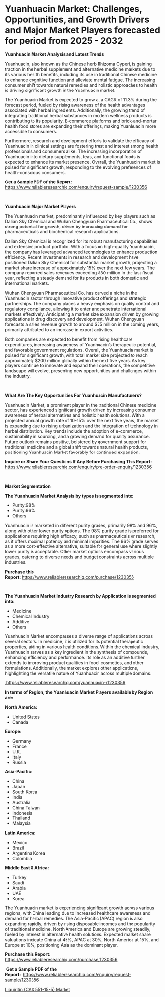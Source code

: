 <p><h1>Yuanhuacin Market: Challenges, Opportunities, and Growth Drivers and Major Market Players forecasted for period from 2025 - 2032</h1></p><p><strong>Yuanhuacin Market Analysis and Latest Trends</strong></p>
<p><p>Yuanhuacin, also known as the Chinese herb Rhizoma Cyperi, is gaining traction in the herbal supplement and alternative medicine markets due to its various health benefits, including its use in traditional Chinese medicine to enhance cognitive function and alleviate mental fatigue. The increasing consumer shift towards natural remedies and holistic approaches to health is driving significant growth in the Yuanhuacin market.</p><p>The Yuanhuacin Market is expected to grow at a CAGR of 11.3% during the forecast period, fueled by rising awareness of the health advantages associated with herbal ingredients. Additionally, the growing trend of integrating traditional herbal substances in modern wellness products is contributing to its popularity. E-commerce platforms and brick-and-mortar health food stores are expanding their offerings, making Yuanhuacin more accessible to consumers.</p><p>Furthermore, research and development efforts to validate the efficacy of Yuanhuacin in clinical settings are fostering trust and interest among health professionals and consumers alike. The increasing incorporation of Yuanhuacin into dietary supplements, teas, and functional foods is expected to enhance its market presence. Overall, the Yuanhuacin market is poised for significant growth, responding to the evolving preferences of health-conscious consumers.</p></p>
<p><strong>Get a Sample PDF of the Report:&nbsp;</strong> <a href="https://www.reliableresearchiq.com/enquiry/request-sample/1230356?utm_campaign=3066&utm_medium=2&utm_source=Github&utm_content=ia&utm_term=03042025&utm_id=yuanhuacin">https://www.reliableresearchiq.com/enquiry/request-sample/1230356</a></p>
<p>&nbsp;</p>
<p><strong>Yuanhuacin Major Market Players</strong></p>
<p><p>The Yuanhuacin market, predominantly influenced by key players such as Dalian Sky Chemical and Wuhan Chengyuan Pharmaceutical Co., shows strong potential for growth, driven by increasing demand for pharmaceuticals and biochemical research applications.</p><p>Dalian Sky Chemical is recognized for its robust manufacturing capabilities and extensive product portfolio. With a focus on high-quality Yuanhuacin, the company has leveraged advanced technologies to enhance production efficiency. Recent investments in research and development have positioned Dalian Sky Chemical for substantial market growth, projecting a market share increase of approximately 15% over the next few years. The company reported sales revenues exceeding $30 million in the last fiscal year, reflecting a steady demand for its products in both domestic and international markets.</p><p>Wuhan Chengyuan Pharmaceutical Co. has carved a niche in the Yuanhuacin sector through innovative product offerings and strategic partnerships. The company places a heavy emphasis on quality control and regulatory compliance, allowing it to enter and penetrate international markets effectively. Anticipating a market size expansion driven by growing applications in drug discovery and development, Wuhan Chengyuan forecasts a sales revenue growth to around $25 million in the coming years, primarily attributed to an increase in export activities.</p><p>Both companies are expected to benefit from rising healthcare expenditures, increasing awareness of Yuanhuacin’s therapeutic potential, and favorable government regulations. Overall, the Yuanhuacin market is poised for significant growth, with total market size projected to reach approximately $200 million globally within the next five years. As key players continue to innovate and expand their operations, the competitive landscape will evolve, presenting new opportunities and challenges within the industry.</p></p>
<p>&nbsp;</p>
<p><strong>What Are The Key Opportunities For Yuanhuacin Manufacturers?</strong></p>
<p><p>Yuanhuacin Market, a prominent player in the traditional Chinese medicine sector, has experienced significant growth driven by increasing consumer awareness of herbal alternatives and holistic health solutions. With a projected annual growth rate of 10-15% over the next five years, the market is expanding due to rising urbanization and the integration of technology in herbal distribution. Key trends include the adoption of e-commerce, sustainability in sourcing, and a growing demand for quality assurance. Future outlook remains positive, bolstered by government support for traditional medicine and a global shift towards natural health products, positioning Yuanhuacin Market favorably for continued expansion.</p></p>
<p><strong>Inquire or Share Your Questions If Any Before Purchasing This Report:</strong> <a href="https://www.reliableresearchiq.com/enquiry/pre-order-enquiry/1230356?utm_campaign=3066&utm_medium=2&utm_source=Github&utm_content=ia&utm_term=03042025&utm_id=yuanhuacin">https://www.reliableresearchiq.com/enquiry/pre-order-enquiry/1230356</a></p>
<p>&nbsp;</p>
<p><strong>Market Segmentation</strong></p>
<p><strong>The Yuanhuacin Market Analysis by types is segmented into:</strong></p>
<p><ul><li>Purity:98%</li><li>Purity:96%</li><li>Others</li></ul></p>
<p><p>Yuanhuacin is marketed in different purity grades, primarily 98% and 96%, along with other lower purity options. The 98% purity grade is preferred for applications requiring high efficacy, such as pharmaceuticals or research, as it offers maximal potency and minimal impurities. The 96% grade serves as a more cost-effective alternative, suitable for general use where slightly lower purity is acceptable. Other market options encompass various grades, catering to diverse needs and budget constraints across multiple industries.</p></p>
<p><strong>Purchase this Report:&nbsp;</strong><a href="https://www.reliableresearchiq.com/purchase/1230356?utm_campaign=3066&utm_medium=2&utm_source=Github&utm_content=ia&utm_term=03042025&utm_id=yuanhuacin">https://www.reliableresearchiq.com/purchase/1230356</a></p>
<p>&nbsp;</p>
<p><strong>The Yuanhuacin Market Industry Research by Application is segmented into:</strong></p>
<p><ul><li>Medicine</li><li>Chemical Industry</li><li>Additive</li><li>Others</li></ul></p>
<p><p>Yuanhuacin Market encompasses a diverse range of applications across several sectors. In medicine, it is utilized for its potential therapeutic properties, aiding in various health conditions. Within the chemical industry, Yuanhuacin serves as a key ingredient in the synthesis of compounds, enhancing efficiency and performance. Its role as an additive further extends to improving product qualities in food, cosmetics, and other formulations. Additionally, the market explores other applications, highlighting the versatile nature of Yuanhuacin across multiple domains.</p></p>
<p><a href="https://www.reliableresearchiq.com/yuanhuacin-r1230356?utm_campaign=3066&utm_medium=2&utm_source=Github&utm_content=ia&utm_term=03042025&utm_id=yuanhuacin">&nbsp;https://www.reliableresearchiq.com/yuanhuacin-r1230356</a></p>
<p><strong>In terms of Region, the Yuanhuacin Market Players available by Region are:</strong></p>
<p>
    <p> <strong> North America: </strong>
        <ul>
            <li>United States</li>
            <li>Canada</li>
        </ul>
        </p> 
    <p> <strong> Europe: </strong>
        <ul>
            <li>Germany</li>
            <li>France</li>
            <li>U.K.</li>
            <li>Italy</li>
            <li>Russia</li>
        </ul>
        </p> 
    <p> <strong> Asia-Pacific: </strong>
        <ul>
            <li>China</li>
            <li>Japan</li>
            <li>South Korea</li>
            <li>India</li>
            <li>Australia</li>
            <li>China Taiwan</li>
            <li>Indonesia</li>
            <li>Thailand</li>
            <li>Malaysia</li>
        </ul>
        </p> 
    <p> <strong> Latin America: </strong>
        <ul>
            <li>Mexico</li>
            <li>Brazil</li>
            <li>Argentina Korea</li>
            <li>Colombia</li>
        </ul>
        </p> 
    <p> <strong> Middle East & Africa: </strong>
        <ul>
            <li>Turkey</li>
            <li>Saudi</li>
            <li>Arabia</li>
            <li>UAE</li>
            <li>Korea</li>
        </ul>
    </p>
    </p>
<p><p>The Yuanhuacin market is experiencing significant growth across various regions, with China leading due to increased healthcare awareness and demand for herbal remedies. The Asia-Pacific (APAC) region is also expanding rapidly, driven by rising disposable incomes and the popularity of traditional medicine. North America and Europe are growing steadily, fueled by interest in alternative health solutions. Expected market share valuations indicate China at 45%, APAC at 30%, North America at 15%, and Europe at 10%, positioning Asia as the dominant player.</p></p>
<p><strong>Purchase this Report: </strong><a href="https://www.reliableresearchiq.com/purchase/1230356?utm_campaign=3066&utm_medium=2&utm_source=Github&utm_content=ia&utm_term=03042025&utm_id=yuanhuacin">https://www.reliableresearchiq.com/purchase/1230356</a></p>
<p>&nbsp;<strong>Get a Sample PDF of the Report:&nbsp;&nbsp;</strong><a href="https://www.reliableresearchiq.com/enquiry/request-sample/1230356?utm_campaign=3066&utm_medium=2&utm_source=Github&utm_content=ia&utm_term=03042025&utm_id=yuanhuacin">https://www.reliableresearchiq.com/enquiry/request-sample/1230356</a></p>
<p><strong></strong></p>
<p><p><a href="https://github.com/zitanebeibit9/Market-Research-Report-List-1/blob/main/liquiritin-cas-551-15-5-market.md?utm_campaign=3066&utm_medium=2&utm_source=Github&utm_content=ia&utm_term=03042025&utm_id=yuanhuacin">Liquiritin (CAS 551-15-5) Market</a></p></p>